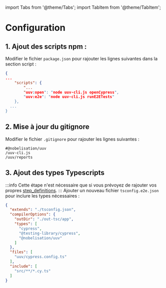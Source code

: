 import Tabs from '@theme/Tabs';
import TabItem from '@theme/TabItem';

# Configuration

## 1. Ajout des scripts npm :

Modifier le fichier `package.json` pour rajouter les lignes suivantes dans la section script :

```json title='package.json'
{
...
    "scripts": {
        "...
        "uuv:open": "node uuv-cli.js openCypress",
        "uuv:e2e": "node uuv-cli.js runE2ETests"
    },
  ...
}
```

## 2. Mise à jour du gitignore

Modifier le fichier `.gitignore` pour rajouter les lignes suivantes :

```gitignore title='.gitignore'
#@nobelisation/uuv
/uuv-cli.js
/uuv/reports
```

## 3. Ajout des types Typescripts

:::info
Cette étape n'est nécessaire que si vous prévoyez de rajouter vos
propres [step_definitions](/docs/wordings/add-custom-step-definition).
:::
Ajouter un nouveau fichier `tsconfig.e2e.json` pour inclure les types nécessaires :

```json title='tsconfig.e2e.json'
{
  "extends": "./tsconfig.json",
  "compilerOptions": {
    "outDir": "./out-tsc/app",
    "types": [
      "cypress",
      "@testing-library/cypress",
      "@nobelisation/uuv"
    ]
  },
  "files": [
    "uuv/cypress.config.ts"
  ],
  "include": [
    "src/**/*.cy.ts"
  ]
}

```
